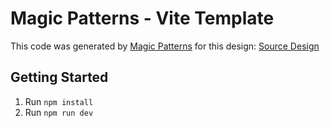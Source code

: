 # Magic Patterns - Vite Template

This code was generated by [Magic Patterns](https://magicpatterns.com) for this design: [Source Design](https://magicpatterns.com/c/hlzcaqdmywvghzmqh4tc2z)

## Getting Started

1. Run `npm install`
2. Run `npm run dev`
